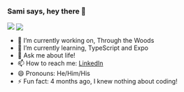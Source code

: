 ### Sami says, hey there 👋
<a>
  <img align="top" src="https://github-readme-stats.vercel.app/api?username=samikhawja"/>
</a>
<a>
  <img align="center" src="https://github-readme-stats.vercel.app/api/top-langs/?username=samikhawja"/>
</a>

- 🔭 I’m currently working on, Through the Woods
- 🌱 I’m currently learning, TypeScript and Expo
- 💬 Ask me about life!
- 📫 How to reach me: <a href="https://www.linkedin.com/in/samikhawja/" target="_blank">LinkedIn</a>
- 😄 Pronouns: He/Him/His
- ⚡ Fun fact: 4 months ago, I knew nothing about coding!
